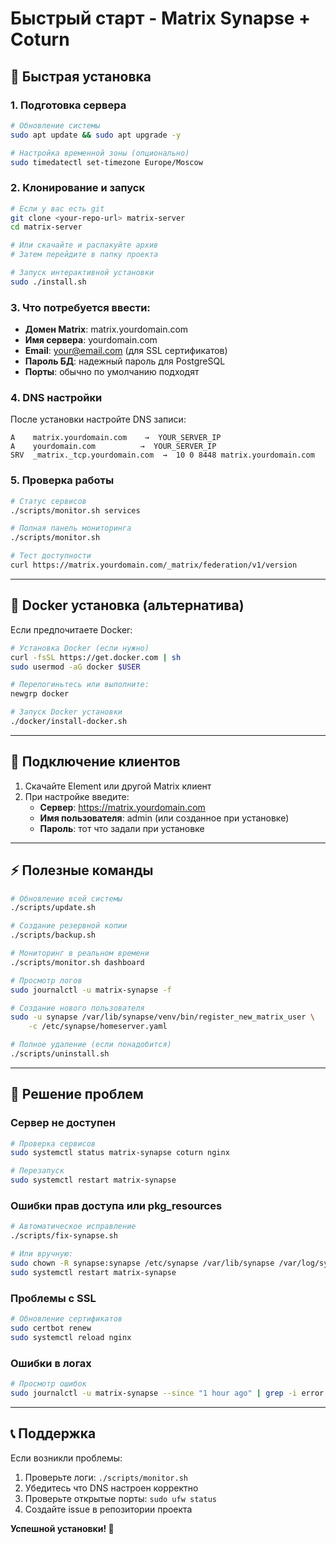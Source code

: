 # Быстрый старт - Matrix Synapse + Coturn

## 🚀 Быстрая установка

### 1. Подготовка сервера
```bash
# Обновление системы
sudo apt update && sudo apt upgrade -y

# Настройка временной зоны (опционально)
sudo timedatectl set-timezone Europe/Moscow
```

### 2. Клонирование и запуск
```bash
# Если у вас есть git
git clone <your-repo-url> matrix-server
cd matrix-server

# Или скачайте и распакуйте архив
# Затем перейдите в папку проекта

# Запуск интерактивной установки
sudo ./install.sh
```

### 3. Что потребуется ввести:
- **Домен Matrix**: matrix.yourdomain.com
- **Имя сервера**: yourdomain.com  
- **Email**: your@email.com (для SSL сертификатов)
- **Пароль БД**: надежный пароль для PostgreSQL
- **Порты**: обычно по умолчанию подходят

### 4. DNS настройки
После установки настройте DNS записи:
```
A    matrix.yourdomain.com    →  YOUR_SERVER_IP
A    yourdomain.com          →  YOUR_SERVER_IP
SRV  _matrix._tcp.yourdomain.com  →  10 0 8448 matrix.yourdomain.com
```

### 5. Проверка работы
```bash
# Статус сервисов
./scripts/monitor.sh services

# Полная панель мониторинга
./scripts/monitor.sh

# Тест доступности
curl https://matrix.yourdomain.com/_matrix/federation/v1/version
```

---

## 🐳 Docker установка (альтернатива)

Если предпочитаете Docker:
```bash
# Установка Docker (если нужно)
curl -fsSL https://get.docker.com | sh
sudo usermod -aG docker $USER

# Перелогиньтесь или выполните:
newgrp docker

# Запуск Docker установки
./docker/install-docker.sh
```

---

## 📱 Подключение клиентов

1. Скачайте Element или другой Matrix клиент
2. При настройке введите:
   - **Сервер**: https://matrix.yourdomain.com
   - **Имя пользователя**: admin (или созданное при установке)
   - **Пароль**: тот что задали при установке

---

## ⚡ Полезные команды

```bash
# Обновление всей системы
./scripts/update.sh

# Создание резервной копии
./scripts/backup.sh

# Мониторинг в реальном времени
./scripts/monitor.sh dashboard

# Просмотр логов
sudo journalctl -u matrix-synapse -f

# Создание нового пользователя
sudo -u synapse /var/lib/synapse/venv/bin/register_new_matrix_user \
    -c /etc/synapse/homeserver.yaml

# Полное удаление (если понадобится)
./scripts/uninstall.sh
```

---

## 🔧 Решение проблем

### Сервер не доступен
```bash
# Проверка сервисов
sudo systemctl status matrix-synapse coturn nginx

# Перезапуск
sudo systemctl restart matrix-synapse
```

### Ошибки прав доступа или pkg_resources
```bash
# Автоматическое исправление
./scripts/fix-synapse.sh

# Или вручную:
sudo chown -R synapse:synapse /etc/synapse /var/lib/synapse /var/log/synapse
sudo systemctl restart matrix-synapse
```

### Проблемы с SSL
```bash
# Обновление сертификатов
sudo certbot renew
sudo systemctl reload nginx
```

### Ошибки в логах
```bash
# Просмотр ошибок
sudo journalctl -u matrix-synapse --since "1 hour ago" | grep -i error
```

---

## 📞 Поддержка

Если возникли проблемы:
1. Проверьте логи: `./scripts/monitor.sh`
2. Убедитесь что DNS настроен корректно
3. Проверьте открытые порты: `sudo ufw status`
4. Создайте issue в репозитории проекта

**Успешной установки! 🎉**
